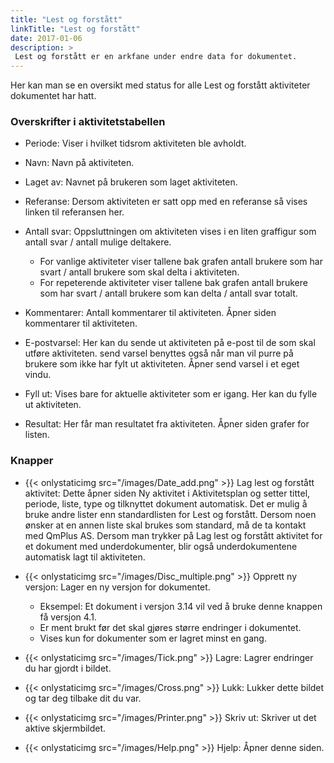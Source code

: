 ```yaml
---
title: "Lest og forstått"
linkTitle: "Lest og forstått"
date: 2017-01-06
description: >
 Lest og forstått er en arkfane under endre data for dokumentet.
---
```


Her kan man se en oversikt med status for alle Lest og forstått aktiviteter dokumentet har hatt.

### Overskrifter i aktivitetstabellen
- Periode: Viser i hvilket tidsrom aktiviteten ble avholdt.

- Navn: Navn på aktiviteten.

- Laget av: Navnet på brukeren som laget aktiviteten.

- Referanse: Dersom aktiviteten er satt opp med en referanse så vises linken til referansen her.

- Antall svar: Oppsluttningen om aktiviteten vises i en liten graffigur som antall svar / antall mulige deltakere.
  - For vanlige aktiviteter viser tallene bak grafen antall brukere som har svart / antall brukere som skal delta i aktiviteten.
  - For repeterende aktiviteter viser tallene bak grafen antall brukere som har svart / antall brukere som kan delta / antall svar totalt.
- Kommentarer: Antall kommentarer til aktiviteten. Åpner siden kommentarer til aktiviteten.
- E-postvarsel: Her kan du sende ut aktiviteten på e-post til de som skal utføre aktiviteten. send varsel benyttes også når man vil purre på brukere som ikke har fylt ut aktiviteten. Åpner send varsel i et eget vindu.
- Fyll ut: Vises bare for aktuelle aktiviteter som er igang. Her kan du fylle ut aktiviteten.
- Resultat: Her får man resultatet fra aktiviteten. Åpner siden grafer for listen.

### Knapper
- {{< onlystaticimg src="/images/Date_add.png" >}} Lag lest og forstått aktivitet: Dette åpner siden Ny aktivitet i Aktivitetsplan og setter tittel, periode, liste, type og tilknyttet dokument automatisk. Det er mulig å bruke andre lister enn standardlisten for Lest og forstått. Dersom noen ønsker at en annen liste skal brukes som standard, må de ta kontakt med QmPlus AS. Dersom man trykker på Lag lest og forstått aktivitet for et dokument med underdokumenter, blir også underdokumentene automatisk lagt til aktiviteten.

- {{< onlystaticimg src="/images/Disc_multiple.png" >}} Opprett ny versjon: Lager en ny versjon for dokumentet.
  - Eksempel: Et dokument i versjon 3.14 vil ved å bruke denne knappen få versjon 4.1.
  - Er ment brukt før det skal gjøres større endringer i dokumentet.
  - Vises kun for dokumenter som er lagret minst en gang.

- {{< onlystaticimg src="/images/Tick.png" >}} Lagre: Lagrer endringer du har gjordt i bildet.
- {{< onlystaticimg src="/images/Cross.png" >}} Lukk: Lukker dette bildet og tar deg tilbake dit du var.
- {{< onlystaticimg src="/images/Printer.png" >}} Skriv ut: Skriver ut det aktive skjermbildet.
- {{< onlystaticimg src="/images/Help.png" >}} Hjelp: Åpner denne siden.